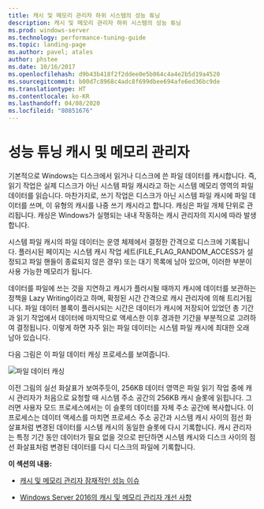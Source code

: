 ```yaml
---
title: 캐시 및 메모리 관리자 하위 시스템의 성능 튜닝
description: 캐시 및 메모리 관리자 하위 시스템의 성능 튜닝
ms.prod: windows-server
ms.technology: performance-tuning-guide
ms.topic: landing-page
ms.author: pavel; atales
author: phstee
ms.date: 10/16/2017
ms.openlocfilehash: d9b43b418f2f2ddee0e5b064c4a4e2b5d19a4520
ms.sourcegitcommit: b00d7c8968c4adc8f699dbee694afe6ed36bc9de
ms.translationtype: HT
ms.contentlocale: ko-KR
ms.lasthandoff: 04/08/2020
ms.locfileid: "80851676"
---
```

# <a name="performance-tuning-cache-and-memory-manager"></a>성능 튜닝 캐시 및 메모리 관리자

기본적으로 Windows는 디스크에서 읽거나 디스크에 쓴 파일 데이터를 캐시합니다. 즉, 읽기 작업은 실제 디스크가 아닌 시스템 파일 캐시라고 하는 시스템 메모리 영역의 파일 데이터를 읽습니다. 마찬가지로, 쓰기 작업은 디스크가 아닌 시스템 파일 캐시에 파일 데이터를 쓰며, 이 유형의 캐시를 나중 쓰기 캐시라고 합니다. 캐싱은 파일 개체 단위로 관리됩니다. 캐싱은 Windows가 실행되는 내내 작동하는 캐시 관리자의 지시에 따라 발생합니다.

시스템 파일 캐시의 파일 데이터는 운영 체제에서 결정한 간격으로 디스크에 기록됩니다. 플러시된 페이지는 시스템 캐시 작업 세트(FILE\_FLAG\_RANDOM\_ACCESS가 설정되고 파일 핸들이 종료되지 않은 경우) 또는 대기 목록에 남아 있으며, 이러한 부분이 사용 가능한 메모리가 됩니다.

데이터를 파일에 쓰는 것을 지연하고 캐시가 플러시될 때까지 캐시에 데이터를 보관하는 정책을 Lazy Writing이라고 하며, 확정된 시간 간격으로 캐시 관리자에 의해 트리거됩니다. 파일 데이터 블록이 플러시되는 시간은 데이터가 캐시에 저장되어 있었던 총 기간과 읽기 작업에서 데이터에 마지막으로 액세스한 이후 경과한 기간을 부분적으로 고려하여 결정됩니다. 이렇게 하면 자주 읽는 파일 데이터는 시스템 파일 캐시에 최대한 오래 남아 있습니다.

다음 그림은 이 파일 데이터 캐싱 프로세스를 보여줍니다.

![파일 데이터 캐싱](../../media/perftune-guide-file-data-caching.png)

이전 그림의 실선 화살표가 보여주듯이, 256KB 데이터 영역은 파일 읽기 작업 중에 캐시 관리자가 처음으로 요청할 때 시스템 주소 공간의 256KB 캐시 슬롯에 읽힙니다. 그러면 사용자 모드 프로세스에서는 이 슬롯의 데이터를 자체 주소 공간에 복사합니다. 이 프로세스는 데이터 액세스를 마치면 프로세스 주소 공간과 시스템 캐시 사이의 점선 화살표처럼 변경된 데이터를 시스템 캐시의 동일한 슬롯에 다시 기록합니다. 캐시 관리자는 특정 기간 동안 데이터가 필요 없을 것으로 판단하면 시스템 캐시와 디스크 사이의 점선 화살표처럼 변경된 데이터를 다시 디스크의 파일에 기록합니다.

**이 섹션의 내용:**

-   [캐시 및 메모리 관리자 잠재적인 성능 이슈](troubleshoot.md)

-   [Windows Server 2016의 캐시 및 메모리 관리자 개선 사항](improvements-in-2016.md)

